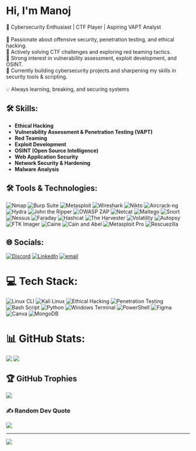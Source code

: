 <h1>Hi, I'm Manoj</h1>

🚀 Cybersecurity Enthusiast | CTF Player | Aspiring VAPT Analyst<br><br>🔹 Passionate about offensive security, penetration testing, and ethical hacking.<br>🔹 Actively solving CTF challenges and exploring red teaming tactics.<br>🔹 Strong interest in vulnerability assessment, exploit development, and OSINT.<br>🔹 Currently building cybersecurity projects and sharpening my skills in security tools & scripting.<br><br>💡 Always learning, breaking, and securing systems

## 🛠️ Skills:
- **Ethical Hacking**  
- **Vulnerability Assessment & Penetration Testing (VAPT)**  
- **Red Teaming**  
- **Exploit Development**  
- **OSINT (Open Source Intelligence)**  
- **Web Application Security**  
- **Network Security & Hardening**  
- **Malware Analysis**  
## 🛠️ Tools & Technologies:
![Nmap](https://img.shields.io/badge/Nmap-%230094CE.svg?style=for-the-badge&logo=nmap&logoColor=white) ![Burp Suite](https://img.shields.io/badge/Burp%20Suite-%23FF6F00.svg?style=for-the-badge&logo=burpsuite&logoColor=white) ![Metasploit](https://img.shields.io/badge/Metasploit-%230097C5.svg?style=for-the-badge&logo=metasploit&logoColor=white) ![Wireshark](https://img.shields.io/badge/Wireshark-%231672A4.svg?style=for-the-badge&logo=wireshark&logoColor=white) ![Nikto](https://img.shields.io/badge/Nikto-%23E63946.svg?style=for-the-badge&logo=security&logoColor=white) ![Aircrack-ng](https://img.shields.io/badge/Aircrack--ng-%231E88E5.svg?style=for-the-badge&logo=security&logoColor=white) ![Hydra](https://img.shields.io/badge/Hydra-%23D32F2F.svg?style=for-the-badge&logo=security&logoColor=white) ![John the Ripper](https://img.shields.io/badge/John%20the%20Ripper-%23B71C1C.svg?style=for-the-badge&logo=security&logoColor=white) ![OWASP ZAP](https://img.shields.io/badge/OWASP%20ZAP-%2323A1D1.svg?style=for-the-badge&logo=owasp&logoColor=white) ![Netcat](https://img.shields.io/badge/Netcat-%23575757.svg?style=for-the-badge&logo=security&logoColor=white) ![Maltego](https://img.shields.io/badge/Maltego-%230F52BA.svg?style=for-the-badge&logo=security&logoColor=white) ![Snort](https://img.shields.io/badge/Snort-%23D84315.svg?style=for-the-badge&logo=security&logoColor=white) ![Nessus](https://img.shields.io/badge/Nessus-%230073A3.svg?style=for-the-badge&logo=security&logoColor=white) ![Faraday](https://img.shields.io/badge/Faraday-%231E88E5.svg?style=for-the-badge&logo=security&logoColor=white) ![Hashcat](https://img.shields.io/badge/Hashcat-%23000000.svg?style=for-the-badge&logo=security&logoColor=white) ![The Harvester](https://img.shields.io/badge/The%20Harvester-%23F57C00.svg?style=for-the-badge&logo=security&logoColor=white) ![Volatility](https://img.shields.io/badge/Volatility-%234CAF50.svg?style=for-the-badge&logo=security&logoColor=white) ![Autopsy](https://img.shields.io/badge/Autopsy-%23004D40.svg?style=for-the-badge&logo=security&logoColor=white) ![FTK Imager](https://img.shields.io/badge/FTK%20Imager-%232196F3.svg?style=for-the-badge&logo=security&logoColor=white) ![Caine](https://img.shields.io/badge/Caine-%231B5E20.svg?style=for-the-badge&logo=security&logoColor=white) ![Cain and Abel](https://img.shields.io/badge/Cain%20and%20Abel-%232E7D32.svg?style=for-the-badge&logo=security&logoColor=white) ![Metasploit Pro](https://img.shields.io/badge/Metasploit%20Pro-%230E76A8.svg?style=for-the-badge&logo=security&logoColor=white) ![Rescuezilla](https://img.shields.io/badge/Rescuezilla-%23007ACC.svg?style=for-the-badge&logo=security&logoColor=white) 
## 🌐 Socials:
[![Discord](https://img.shields.io/badge/Discord-%237289DA.svg?logo=discord&logoColor=white)](https://discord.gg/http://discordapp.com/users/1199322641937485854) [![LinkedIn](https://img.shields.io/badge/LinkedIn-%230077B5.svg?logo=linkedin&logoColor=white)](https://linkedin.com/in/https://www.linkedin.com/in/manoj-kumar-395100227) [![email](https://img.shields.io/badge/Email-D14836?logo=gmail&logoColor=white)](mailto:manojkumar.root@gmail.com) 

# 💻 Tech Stack:
![Linux CLI](https://img.shields.io/badge/Linux_CLI-%23FCC624.svg?style=for-the-badge&logo=linux&logoColor=black) ![Kali Linux](https://img.shields.io/badge/Kali%20Linux-%234D4D4D.svg?style=for-the-badge&logo=kali-linux&logoColor=white)  ![Ethical Hacking](https://img.shields.io/badge/Ethical%20Hacking-%233778B6.svg?style=for-the-badge&logo=security&logoColor=white) ![Penetration Testing](https://img.shields.io/badge/Penetration%20Testing-%23E53935.svg?style=for-the-badge&logo=security&logoColor=white)  ![Bash Script](https://img.shields.io/badge/bash_script-%23121011.svg?style=for-the-badge&logo=gnu-bash&logoColor=white) ![Python](https://img.shields.io/badge/python-3670A0?style=for-the-badge&logo=python&logoColor=ffdd54) ![Windows Terminal](https://img.shields.io/badge/Windows%20Terminal-%234D4D4D.svg?style=for-the-badge&logo=windows-terminal&logoColor=white) ![PowerShell](https://img.shields.io/badge/PowerShell-%235391FE.svg?style=for-the-badge&logo=powershell&logoColor=white) ![Figma](https://img.shields.io/badge/figma-%23F24E1E.svg?style=for-the-badge&logo=figma&logoColor=white) ![Canva](https://img.shields.io/badge/Canva-%2300C4CC.svg?style=for-the-badge&logo=Canva&logoColor=white) ![MongoDB](https://img.shields.io/badge/MongoDB-%234ea94b.svg?style=for-the-badge&logo=mongodb&logoColor=white)
# 📊 GitHub Stats:
![](https://github-readme-stats.vercel.app/api?username=Manoj-Root&theme=dark&hide_border=false&include_all_commits=false&count_private=false) ![](https://nirzak-streak-stats.vercel.app/?user=Manoj-Root&theme=dark&hide_border=false)


## 🏆 GitHub Trophies
![](https://github-profile-trophy.vercel.app/?username=Manoj-Root&theme=radical&no-frame=false&no-bg=true&margin-w=4)

### ✍️ Random Dev Quote
![](https://quotes-github-readme.vercel.app/api?type=horizontal&theme=radical)

---
[![](https://visitcount.itsvg.in/api?id=Manoj-Root&icon=0&color=0)](https://visitcount.itsvg.in)

<!-- Proudly created with GPRM ( https://gprm.itsvg.in ) -->
